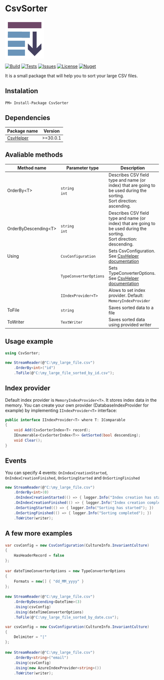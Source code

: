 # CsvSorter

![](logo.png)

[![Build](https://img.shields.io/appveyor/build/b-maslennikov/CsvSorter/master?style=flat-square)](https://ci.appveyor.com/project/b-maslennikov/CsvSorter) [![Tests](https://img.shields.io/appveyor/tests/b-maslennikov/CsvSorter?style=flat-square)](https://ci.appveyor.com/project/b-maslennikov/CsvSorter/build/tests) [![Issues](https://img.shields.io/github/issues/b-maslennikov/CsvSorter?style=flat-square)](https://github.com/b-maslennikov/CsvSorter/issues) [![License](https://img.shields.io/github/license/b-maslennikov/CsvSorter?style=flat-square)](https://github.com/b-maslennikov/CsvSorter/blob/main/LICENSE) [![Nuget](https://img.shields.io/nuget/v/CsvSorter?style=flat-square)](https://www.nuget.org/packages/CsvSorter)

It is a small package that will help you to sort your large CSV files.

## Instalation
```
PM> Install-Package CsvSorter
```

## Dependencies
| Package name | Version |
| - | - |
| [CsvHelper](https://www.nuget.org/packages/CsvHelper) | >=30.0.1 |

## Avaliable methods

| Method name | Parameter type | Description |
| - | - | - |
| OrderBy&lt;T&gt; | `string`<br>`int` | Describes CSV field type and name (or index) that are going to be used during the sorting.<br>Sort direction: ascending. |
| OrderByDescending&lt;T&gt; | `string`<br>`int` | Describes CSV field type and name (or index) that are going to be used during the sorting.<br>Sort direction: descending. |
| Using | `CsvConfiguration` | Sets CsvConfiguration. See [CsvHelper documentation](https://joshclose.github.io/CsvHelper/) |
|  | `TypeConverterOptions` | Sets TypeConverterOptions. See [CsvHelper documentation](https://joshclose.github.io/CsvHelper/) |
|  | `IIndexProvider<T>` | Alows to set index provider. Default: `MemoryIndexProvider` |
| ToFile | `string` | Saves sorted data to a file |
| ToWriter | `TextWriter` | Saves sorted data using provided writer |

## Usage example
```csharp
using CsvSorter;
```
```csharp
new StreamReader(@"C:\my_large_file.csv")
    .OrderBy<int>("id")
    .ToFile(@"C:\my_large_file_sorted_by_id.csv");
```

## Index provider
Default index provider is `MemoryIndexProvider<T>`. It stores index data in the memory.
You can create your own provider (DatabaseIndexProvider for example) by implementing `IIndexProvider<T>` interface:
```csharp
public interface IIndexProvider<T> where T: IComparable
{
    void Add(CsvSorterIndex<T> record);
    IEnumerable<CsvSorterIndex<T>> GetSorted(bool descending);
    void Clear();
}
```

## Events
You can specify 4 events: `OnIndexCreationStarted`, `OnIndexCreationFinished`, `OnSortingStarted` and `OnSortingFinished`
```csharp
new StreamReader(@"C:\my_large_file.csv")
    .OrderBy<int>(0)
    .OnIndexCreationStarted(() => { logger.Info("Index creation has started"); })
    .OnIndexCreationFinished(() => { logger.Info("Index creation completed"); })
    .OnSortingStarted(() => { logger.Info("Sorting has started"); })
    .OnSortingFinished(() => { logger.Info("Sorting completed"); })
    .ToWriter(writer);
```

## A few more examples
```csharp
var csvConfig = new CsvConfiguration(CultureInfo.InvariantCulture)
{
    HasHeaderRecord = false
};

var dateTimeConverterOptions = new TypeConverterOptions
{ 
    Formats = new[] { "dd_MM_yyyy" }
};

new StreamReader(@"C:\my_large_file.csv")
    .OrderByDescending<DateTime>(3)
    .Using(csvConfig)
    .Using(dateTimeConverterOptions)
    .ToFile(@"C:\my_large_file_sorted_by_date.csv");
```

```csharp
var csvConfig = new CsvConfiguration(CultureInfo.InvariantCulture)
{
    Delimiter = "|"
};

new StreamReader(@"C:\my_large_file.csv")
    .OrderBy<string>("email")
    .Using(csvConfig)
    .Using(new AzureIndexProvider<string>())
    .ToWriter(writer);
```
